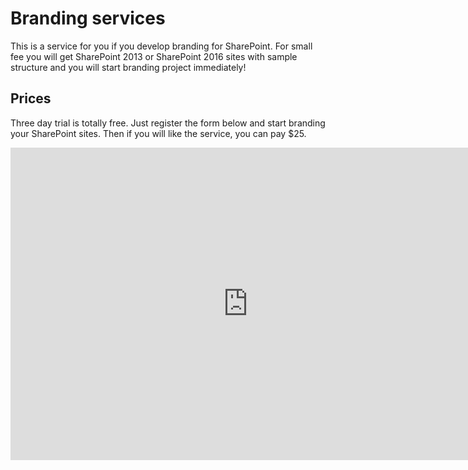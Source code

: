 # Branding services

This is a service for you if you develop branding for SharePoint. For small fee you will get SharePoint 2013 or SharePoint 2016 sites with sample structure and you will start branding project immediately!

## Prices
Three day trial is totally free. Just register the form below and start branding your SharePoint sites.
Then if you will like the service, you can pay $25.

<iframe src="https://docs.google.com/forms/d/e/1FAIpQLSfu2zbUvifVKMv0FTZpw1S5QhdYjMPKuZRCj5OvuKrAPwGLZw/viewform?embedded=true#start=embed" width="760" height="500" frameborder="0" marginheight="0" marginwidth="0">Loading...</iframe>